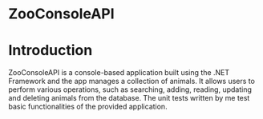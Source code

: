 # ZooConsoleAPI
# Introduction
ZooConsoleAPI is a console-based application built using the .NET Framework and the app manages a collection of animals. 
It allows users to perform various operations, such as searching, adding, reading, updating and deleting animals from the database.
The unit tests written by me test basic functionalities of the provided application.
